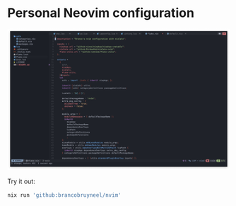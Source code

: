 # Personal Neovim configuration

![example](./media/example.jpg)

Try it out:

```bash
nix run 'github:brancobruyneel/nvim'
```
